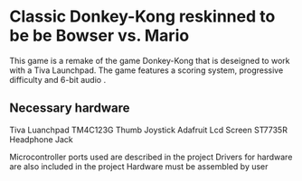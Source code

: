 # Classic Donkey-Kong reskinned to be be Bowser vs. Mario
This game is a remake of the game Donkey-Kong that is deseigned to work with a Tiva Launchpad. The game features a scoring system, progressive difficulty and 6-bit audio .
## Necessary hardware
Tiva Luanchpad TM4C123G
Thumb Joystick
Adafruit Lcd Screen ST7735R
Headphone Jack

Microcontroller ports used are described in the project
Drivers for hardware are also included in the project
Hardware must be assembled by user